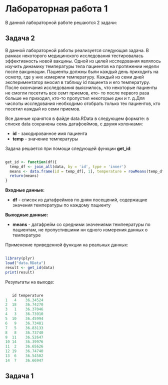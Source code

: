 # Лабораторная работа 1

В данной лабораторной работе решаются 2 задачи:

## Задача 2

В данной лабораторной работы реализуется следующая задача. В рамках некоторого медицинского исследования тестировалась эффективность новой вакцины.
Одной из целей исследования являлось изучить динамику температуры тела пациентов на протяжении недели после вакцинации.
Пациенты должны были каждый день приходить на осмотр, где у них измеряли температуру. Каждый из семи дней экспериментатор вносил в таблицу id пациента и его температуру.
После окончания исследования выяснилось, что некоторые пациенты не смогли посетить все семт приемов, кто- то после первого раза больше не приходил, кто-то пропустил некоторые дни и т. д.Для числоты исследования необходимо отобрать только тех пациентов, кто посетил каждый из семи приемов. 

Все данные хранятся в файде data.RData в следующем формате: в списке data сохранены семь датафоеймов, с двумя колонками:

* **id** - закодированное имя пациента
* **temp** - значение температуры

Задача решается при помощи следующей функции **get_id**: 

```R

get_id <- function(df){
  temp_df <- join_all(data, by = 'id', type = 'inner')
  means <- data.frame(id = temp_df[, 1], temperature = rowMeans(temp_df[, -1]))
  return(means)
}

```

**Входные данные:** 
* **df** - список из датафреймов по дням посещений, содержащие значения температуры по каждому пациенту

**Выходные данные:**
* **means** - датафрейм со средними значениями темпеературы по пациентам, не пропустившими ни одного измерения данных о температуре

Применение приведенной функции на реальных данных:

```R

library(plyr)
load("data.RData")
result <- get_id(data)
print(result)

```

Результаты на выходе:

```R

   id temperature
1   4    36.34524
2  18    36.74270
3   1    36.37046
4   3    36.73910
5  10    36.45994
6   9    36.73481
7   5    36.83133
8   8    36.73740
9  11    36.52647
10 14    36.39976
11  2    36.65626
12 19    36.74740
13  6    36.54502
14  7    36.66947

```

## Задача 1

